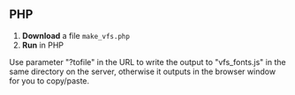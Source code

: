 ## PHP

1. **Download** a file `make_vfs.php`
2. **Run** in PHP

Use parameter "?tofile" in the URL to write the output to "vfs_fonts.js" in the same directory on the server, otherwise it outputs in the browser window for you to copy/paste.
